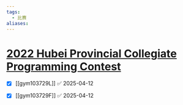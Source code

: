 ```yaml
---
tags:
  - 比赛
aliases:
---
```

# [2022 Hubei Provincial Collegiate Programming Contest](https://codeforces.com/gym/103729)

- [x] [[gym103729L]] ✅ 2025-04-12
- [x] [[gym103729F]] ✅ 2025-04-12

